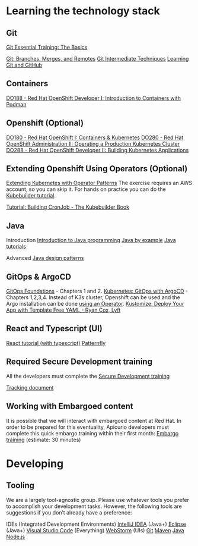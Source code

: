 # Learning the technology stack

## Git
[Git Essential Training: The Basics](https://www.linkedin.com/learning/git-essential-training-the-basics/use-git-version-control-software-to-manage-project-code?autoplay=true&resume=false&u=2056732)

[Git: Branches, Merges, and Remotes](https://www.linkedin.com/learning/git-branches-merges-and-remotes/unlock-powerful-code-management-and-collaboration-tools-in-git?autoplay=true&u=2056732)
[Git Intermediate Techniques](https://www.linkedin.com/learning/git-intermediate-techniques-16077011/get-more-from-git?autoplay=true&u=2056732)
[Learning Git and GitHub](https://www.linkedin.com/learning/learning-git-and-github-14213624/travel-the-multiverse-with-git-and-github?autoplay=true&u=2056732)

## Containers
[DO188 - Red Hat OpenShift Developer I: Introduction to Containers with Podman](https://role.rhu.redhat.com/rol-rhu/app/courses/do188-4.10/pages/pr01)

## Openshift (Optional)
[DO180 - Red Hat OpenShift I: Containers & Kubernetes](https://role.rhu.redhat.com/rol-rhu/app/courses/do180-4.10/pages/pr01)
[DO280 - Red Hat OpenShift Administration II: Operating a Production Kubernetes Cluster](https://role.rhu.redhat.com/rol-rhu/app/courses/do280-4.10/pages/pr01)
[DO288 - Red Hat OpenShift Developer II: Building Kubernetes Applications](https://role.rhu.redhat.com/rol-rhu/app/courses/do288-4.10/pages/pr01)

## Extending Openshift Using Operators (Optional)
[Extending Kubernetes with Operator Patterns](https://www.linkedin.com/learning/extending-kubernetes-with-operator-patterns/repeatable-operations-with-kubernetes?autoplay=true&resume=false&u=2056732)
The exercise requires an AWS account, so you can skip it. For hands on practice you can do the [Kubebuilder tutorial](https://book.kubebuilder.io/cronjob-tutorial/cronjob-tutorial.html).

[Tutorial: Building CronJob - The Kubebuilder Book](https://book.kubebuilder.io/cronjob-tutorial/cronjob-tutorial.html)

## Java
Introduction
[Introduction to Java programming](https://www.vogella.com/tutorials/JavaIntroduction/article.html)
[Java by example](https://www.programiz.com/java-programming/examples)
[Java tutorials](https://docs.oracle.com/javase/tutorial/)

Advanced
[Java design patterns](https://refactoring.guru/design-patterns/java)

## GitOps & ArgoCD
[GitOps Foundations](https://www.linkedin.com/learning/gitops-foundations/an-enhanced-approach-to-devops?autoplay=true&resume=false&u=2056732) - Chapters 1 and 2.
[Kubernetes: GitOps with ArgoCD](https://www.linkedin.com/learning/kubernetes-gitops-with-argocd/continuous-delivery-of-infrastructure-with-argo-cd?autoplay=true&resume=false&u=2056732) - Chapters 1,2,3,4. Instead of K3s cluster, Openshift can be used and the Argo installation can be done [using an Operator](https://docs.openshift.com/container-platform/4.11/cicd/gitops/installing-openshift-gitops.html).
[Kustomize: Deploy Your App with Template Free YAML - Ryan Cox, Lyft](https://www.youtube.com/watch?v=ahMIBxufNR0)

## React and Typescript (UI)
[React tutorial (with typescript)](https://handsonreact.com/docs/labs/react-tutorial-typescript)
[Patternfly](https://www.patternfly.org/v4/)

## Required Secure Development training
All the developers must complete the [Secure Development training](https://docs.engineering.redhat.com/display/PRODSEC/Secure+Development+training#SecureDevelopmenttraining-Development)

[Tracking document](https://docs.google.com/spreadsheets/d/1uijeqEnTrwMzyeoz-U0f0jyhJOPzUR39hPtTGNDSfzo/edit#gid=1910046556)

## Working with Embargoed content
It is possible that we will interact with embargoed content at Red Hat. In order to be prepared for this eventuality, Apicurio developers must complete this quick embargo training within their first month:
[Embargo training](https://start.learning.redhat.com/totara/1239) (estimate: 30 minutes) 

# Developing

## Tooling
We are a largely tool-agnostic group.  Please use whatever tools you prefer to accomplish your development tasks.  However, the following tools are suggestions if you don’t already have a preference:

IDEs (Integrated Development Environments)
    [IntelliJ IDEA](https://www.jetbrains.com/idea/) (Java+)
    [Eclipse](https://www.eclipse.org/downloads/) (Java+)
    [Visual Studio Code](https://code.visualstudio.com/) (Everything)
    [WebStorm](https://www.jetbrains.com/webstorm/) (UIs)
[Git](https://git-scm.com/book/en/v2/Getting-Started-Installing-Git)
[Maven](https://maven.apache.org/download.cgi)
[Java](https://openjdk.org/install/)
[Node.js](https://nodejs.org/en/download)
